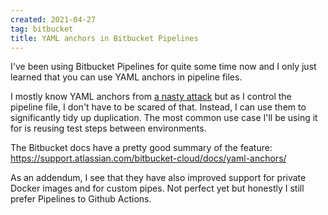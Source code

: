 ```yaml
---
created: 2021-04-27
tag: bitbucket
title: YAML anchors in Bitbucket Pipelines
---
```

I've been using Bitbucket Pipelines for quite some time now and I only just learned that
you can use YAML anchors in pipeline files.

I mostly know YAML anchors from [a nasty attack](https://en.wikipedia.org/wiki/Billion_laughs_attack)
but as I control the pipeline file, I don't have to be scared of that. Instead, I can
use them to significantly tidy up duplication. The most common use case I'll be using it
for is reusing test steps between environments.

The Bitbucket docs have a pretty good summary of the feature:
<https://support.atlassian.com/bitbucket-cloud/docs/yaml-anchors/>

As an addendum, I see that they have also improved support for private Docker images and
for custom pipes. Not perfect yet but honestly I still prefer Pipelines to Github
Actions.
